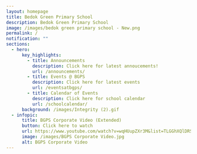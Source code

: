 ```yaml
---
layout: homepage
title: Bedok Green Primary School
description: Bedok Green Primary School
image: /images/bedok green primary school - New.png
permalink: /
notification: ""
sections:
  - hero:
      key_highlights:
        - title: Announcements
          description: Click here for latest annoucements!
          url: /announcements/
        - title: Events @ BGPS
          description: Click here for latest events
          url: /eventsatbgps/
        - title: Calendar of Events
          description: Click here for school calendar
          url: /schoolcalendar/
      background: /images/Integrity (2).gif
  - infopic:
      title: BGPS Corporate Video (Extended)
      button: Click here to watch
      url: https://www.youtube.com/watch?v=wqHUupZXr3M&list=TLGGhXQlDRS9n4gxODEwMjAyMg&ab_channel=BedokGreenPrimaryBGPS
      image: /images/BGPS Corporate Video.jpg
      alt: BGPS Corporate Video
---
```

